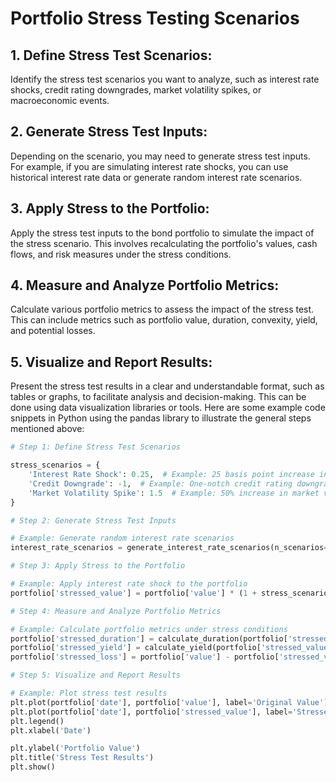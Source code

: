 # Portfolio Stress Testing Scenarios
## 1. Define Stress Test Scenarios:

Identify the stress test scenarios you want to analyze, such as interest rate shocks, credit rating downgrades, market volatility spikes, or macroeconomic events.
## 2. Generate Stress Test Inputs:

Depending on the scenario, you may need to generate stress test inputs. For example, if you are simulating interest rate shocks, you can use historical interest rate data or generate random interest rate scenarios.
## 3. Apply Stress to the Portfolio:

Apply the stress test inputs to the bond portfolio to simulate the impact of the stress scenario. This involves recalculating the portfolio's values, cash flows, and risk measures under the stress conditions.
## 4. Measure and Analyze Portfolio Metrics:

Calculate various portfolio metrics to assess the impact of the stress test. This can include metrics such as portfolio value, duration, convexity, yield, and potential losses.
## 5. Visualize and Report Results:

Present the stress test results in a clear and understandable format, such as tables or graphs, to facilitate analysis and decision-making. This can be done using data visualization libraries or tools.
Here are some example code snippets in Python using the pandas library to illustrate the general steps mentioned above:

``` Python
# Step 1: Define Stress Test Scenarios

stress_scenarios = {
    'Interest Rate Shock': 0.25,  # Example: 25 basis point increase in interest rates
    'Credit Downgrade': -1,  # Example: One-notch credit rating downgrade
    'Market Volatility Spike': 1.5  # Example: 50% increase in market volatility
}

# Step 2: Generate Stress Test Inputs

# Example: Generate random interest rate scenarios
interest_rate_scenarios = generate_interest_rate_scenarios(n_scenarios=100)

# Step 3: Apply Stress to the Portfolio

# Example: Apply interest rate shock to the portfolio
portfolio['stressed_value'] = portfolio['value'] * (1 + stress_scenarios['Interest Rate Shock'])

# Step 4: Measure and Analyze Portfolio Metrics

# Example: Calculate portfolio metrics under stress conditions
portfolio['stressed_duration'] = calculate_duration(portfolio['stressed_value'])
portfolio['stressed_yield'] = calculate_yield(portfolio['stressed_value'])
portfolio['stressed_loss'] = portfolio['value'] - portfolio['stressed_value']

# Step 5: Visualize and Report Results

# Example: Plot stress test results
plt.plot(portfolio['date'], portfolio['value'], label='Original Value')
plt.plot(portfolio['date'], portfolio['stressed_value'], label='Stressed Value')
plt.legend()
plt.xlabel('Date')

plt.ylabel('Portfolio Value')
plt.title('Stress Test Results')
plt.show()
```

